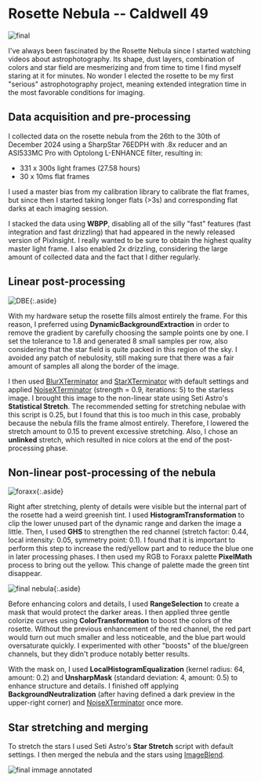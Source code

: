 # Rosette Nebula -- Caldwell 49

![final](final.png)

I've always been fascinated by the Rosette Nebula since I started watching
videos about astrophotography. Its shape, dust layers, combination of colors and
star field are mesmerizing and from time to time I find myself staring at it for
minutes. No wonder I elected the rosette to be my first "serious"
astrophotography project, meaning extended integration time in the most
favorable conditions for imaging.

## Data acquisition and pre-processing

I collected data on the rosette nebula from the 26th to the 30th of December
2024 using a SharpStar 76EDPH with .8x reducer and an ASI533MC Pro with Optolong
L-ENHANCE filter, resulting in:

* 331 x 300s light frames (27.58 hours)
* 30 x 10ms flat frames

I used a master bias from my calibration library to calibrate the flat frames,
but since then I started taking longer flats (>3s) and corresponding flat darks
at each imaging session.

I stacked the data using **WBPP**, disabling all of the silly "fast" features
(fast integration and fast drizzling) that had appeared in the newly released
version of PixInsight. I really wanted to be sure to obtain the highest quality
master light frame. I also enabled 2x drizzling, considering the large amount of
collected data and the fact that I dither regularly.

## Linear post-processing

![DBE](dbe.png){:.aside}

With my hardware setup the rosette fills almost entirely the frame. For this
reason, I preferred using **DynamicBackgroundExtraction** in order to remove the
gradient by carefully choosing the sample points one by one. I set the tolerance
to 1.8 and generated 8 small samples per row, also considering that the star
field is quite packed in this region of the sky. I avoided any patch of
nebulosity, still making sure that there was a fair amount of samples all along
the border of the image.

I then used [BlurXTerminator] and [StarXTerminator] with default settings and
applied [NoiseXTerminator] (strength = 0.9, iterations: 5) to the starless
image. I brought this image to the non-linear state using Seti Astro's
**Statistical Stretch**. The recommended setting for stretching nebulae with
this script is 0.25, but I found that this is too much in this case, probably
because the nebula fills the frame almost entirely. Therefore, I lowered the
stretch amount to 0.15 to prevent excessive stretching. Also, I chose an
**unlinked** stretch, which resulted in nice colors at the end of the
post-processing phase.

## Non-linear post-processing of the nebula

![foraxx](foraxx.png){:.aside}

Right after stretching, plenty of details were visible but the internal part of
the rosette had a weird greenish tint. I used **HistogramTransformation** to
clip the lower unused part of the dynamic range and darken the image a little.
Then, I used **GHS** to strengthen the red channel (stretch factor: 0.44, local
intensity: 0.05, symmetry point: 0.1). I found that it is important to perform
this step to increase the red/yellow part and to reduce the blue one in later
processing phases. I then used my RGB to Foraxx palette **PixelMath** process to
bring out the yellow. This change of palette made the green tint disappear.

![final nebula](final_nebula.png){:.aside}

Before enhancing colors and details, I used **RangeSelection** to create a mask
that would protect the darker areas. I then applied three gentle colorize curves
using **ColorTransformation** to boost the colors of the rosette. Without the
previous enhancement of the red channel, the red part would turn out much
smaller and less noticeable, and the blue part would oversaturate quickly. I
experimented with other "boosts" of the blue/green channels, but they didn't
produce notably better results.

With the mask on, I used **LocalHistogramEqualization** (kernel radius: 64,
amount: 0.2) and **UnsharpMask** (standard deviation: 4, amount: 0.5) to enhance
structure and details. I finished off applying **BackgroundNeutralization**
(after having defined a dark preview in the upper-right corner) and
[NoiseXTerminator] once more.

## Star stretching and merging

To stretch the stars I used Seti Astro's **Star Stretch** script with default
settings. I then merged the nebula and the stars using [ImageBlend].

![final immage annotated](final_annotated.png)

[BlurXTerminator]: https://www.rc-astro.com/software/bxt/
[StarXTerminator]: https://www.rc-astro.com/software/sxt/
[NoiseXTerminator]: https://www.rc-astro.com/software/nxt/
[ImageBlend]: https://cosmicphotons.com/scripts/
